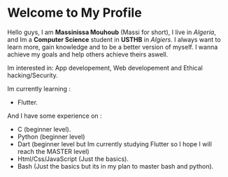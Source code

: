 # Welcome to My Profile

Hello guys, I am **Massinissa Mouhoub** (Massi for short), I live in *Algeria*, and Im a **Computer Science** student in **USTHB** in *Algiers*.
I always want to learn more, gain knowledge and to be a better version of myself. I wanna achieve my goals and help others achieve theirs aswell.

Im interested in: App developement, Web developement and Ethical hacking/Security.

Im currently learning :
- Flutter.

And I have some experience on :
- C (beginner level).
- Python (beginner level)
- Dart (beginner level but Im currently studying Flutter so I hope I will reach the MASTER level)
- Html/Css/JavaScript (Just the basics).
- Bash (Just the basics but its in my plan to master bash and python).
